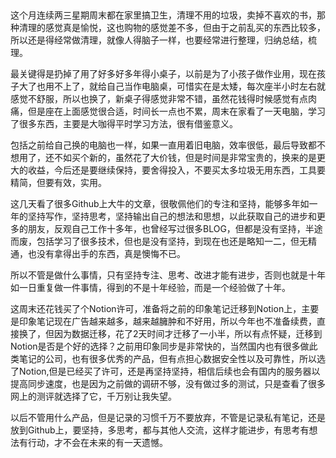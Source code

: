 ##
这个月连续两三星期周末都在家里搞卫生，清理不用的垃圾，卖掉不喜欢的书，那种清理的感觉真是愉悦，这也购物的感觉差不多，但由于之前乱买的东西比较多，所以还是得经常做清理，就像人得脑子一样，也要经常进行整理，归纳总结，梳理。

最关键得是扔掉了用了好多好多年得小桌子，以前是为了小孩子做作业用，现在孩子大了也用不上了，就给自己当作电脑桌，可惜实在是太矮，每次座半小时左右就感觉不舒服，所以也换了，新桌子得感觉非常不错，虽然花钱得时候感觉有点肉痛，但是座在上面感觉很合适，时间长一点也不累，周末在家看了一天电脑，学习了很多东西，主要是大咖得平时学习方法，很有借鉴意义。

包括之前给自己换的电脑也一样，如果一直用着旧电脑，效率很低，最后导致都不想用了，还不如买个新的，虽然花了大价钱，但是时间是非常宝贵的，换来的是更大的收益，今后还是要继续保持，要舍得投入，不要买太多垃圾无用东西，工具要精简，但要有效，实用。

这几天看了很多Github上大牛的文章，很敬佩他们的专注和坚持，能够多年如一年的坚持写作，坚持思考，坚持输出自己的想法和思想，以此获取自己的进步和更多的朋友，反观自己工作十多年，也曾经写过很多BLOG，但都是没有坚持，半途而废，包括学习了很多技术，但也是没有坚持，到现在也还是略知一二，但无精通，也没有拿得出手的东西，真是懊悔不已。

所以不管是做什么事情，只有坚持专注、思考、改进才能有进步，否则也就是十年如一日重复做一件事情，得到的不是十年经验，而是一个经验做了十年。

这周末还花钱买了个Notion许可，准备将之前的印象笔记迁移到Notion上，主要是印象笔记现在广告越来越多，越来越臃肿和不好用，所以今年也不准备续费，直接换了，但因为数据迁移，花了2天时间才迁移了一小半，所以有点怀疑，迁移到Notion是否是个好的选择？之前用印象同步是非常快的，当然国内也有很多做此类笔记的公司，也有很多优秀的产品，但有点担心数据安全性以及可靠性，所以选了Notion,但是已经买了许可，还是再坚持坚持，相信后续也会有国内的服务器以提高同步速度，也是因为之前做的调研不够，没有做过多的测试，只是查看了很多网上的测评就选择了它，千万别让我失望。

以后不管用什么产品，但是记录的习惯千万不要放弃，不管是记录私有笔记，还是放到Github上，要坚持，多思考，都与其他人交流，这样才能进步，有思考有想法有行动，才不会在未来的有一天遗憾。
